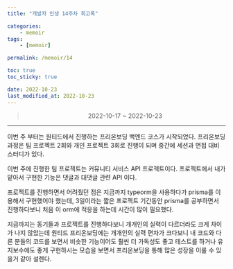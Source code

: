 ```yaml
---
title: "개발자 인생 14주차 회고록"

categories:
    - memoir
tags:
    - [memoir]

permalink: /memoir/14

toc: true
toc_sticky: true

date: 2022-10-23
last_modified_at: 2022-10-23
---
```


> <center> 2022-10-17 ~ 2022-10-23 </center>

---


이번 주 부터는 원티드에서 진행하는 프리온보딩 백엔드 코스가 시작되었다. 프리온보딩 과정은 팀 프로젝트 2회와 개인 프로젝트 3회로 진행이 되며 중간에 세션과 면접 대비 스터디가 있다.

이번 주에 진행한 팀 프로젝트는 커뮤니티 서비스 API 프로젝트이다. 프로젝트에서 내가 맡아서 구현한 기능은 댓글과 대댓글 관련 API 이다.

프로젝트를 진행하면서 어려줬던 점은 지금까지 typeorm을 사용하다가 prisma를 이용해서 구현했어야 했는데, 3일이라는 짧은 프로젝트 기간동안 prisma를 공부하면서 진행하다보니 처음 이 orm에 적응을 하는데 시간이 많이 필요했다. 

지금까지는 동기들과 프로젝트를 진행하다보니 개개인의 실력이 다르더라도 크게 차이가 나지 않았는데 원티드 프리온보딩에는 개개인의 실력 편차가 크다보니 내 코드와 다른 분들의 코드를 보면서 비슷한 기능이어도 훨씬 더 가독성도 좋고 테스트를 하거나 유지보수에도 좋게 구현하시는 모습을 보면서 프리온보딩을 통해 많은 성장을 이룰 수 있을거 같아 설렌다.